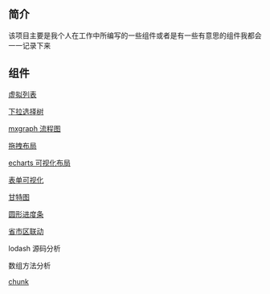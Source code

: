 ## 简介

该项目主要是我个人在工作中所编写的一些组件或者是有一些有意思的组件我都会一一记录下来

## 组件

<p>

[虚拟列表](http://whenthemorningdark.gitee.io/vue-kafei-admin/#/components/virtualList)

</p>

<p>

[下拉选择树](http://whenthemorningdark.gitee.io/vue-kafei-admin/#/components/treeSelect)

</p>

<p>

[mxgraph 流程图](http://whenthemorningdark.gitee.io/vue-kafei-admin/#/dataView/index)

</p>

<p>

[拖拽布局](http://whenthemorningdark.gitee.io/vue-kafei-admin/#/dataView/draggbleLayout)

</p>

<p>

[echarts 可视化布局](http://whenthemorningdark.gitee.io/vue-kafei-admin/#/dataView/echarts)

</p>

<p>

[表单可视化](http://whenthemorningdark.gitee.io/vue-kafei-admin/#/dataView/form)

</p>

<p>

[甘特图](http://whenthemorningdark.gitee.io/vue-kafei-admin/#/dataView/gantt)

</p>

<p>

[圆形进度条](http://whenthemorningdark.gitee.io/vue-kafei-admin/#/dataView/circle)

</p>
<p>

[省市区联动](https://github.com/whenTheMorningDark/vue-kai-admin/blob/master/src/components/selectProvince/index.vue)

</p>

<p>

lodash 源码分析

</p>

<p>

<p>数组方法分析</p>

[chunk](https://github.com/whenTheMorningDark/vue-kai-admin/blob/master/src/components/selectProvince/index.vue)

</p>
